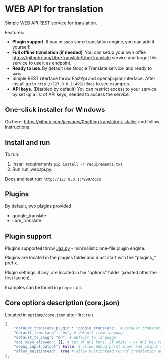 # WEB API for translation

Simple WEB API REST service for translation.

Features:
- **Plugin support**. If you misses some translation engine, you can add it yourself! 
- **Full offline translation (if needed).** You can setup your own offlie https://github.com/LibreTranslate/LibreTranslate service and target this service to use it as endpoint.
- **Ready to use**. By default use Google Translate service, and ready to use.
- Simple REST interface throw FastApi and openapi.json interface. After install go to `http://127.0.0.1:4990/docs` to see examples.
- **API keys**. (Disabled by default) You can restrict access to your service by set up a list of API keys, needed to access the service. 

## One-click installer for Windows

Go here: https://github.com/janvarev/OneRingTranslator-installer and follow instructions.

## Install and run

To run: 
1. Install requirements ```pip install -r requirements.txt```
2. Run run_webapi.py.

Docs and test run: `http://127.0.0.1:4990/docs`

## Plugins

By default, two plugins provided
- google_translate
- libre_translate

## Plugin support

Plugins supported throw [Jaa.py](https://github.com/janvarev/jaapy) - minimalistic one-file plugin engine.

Plugins are located in the plugins folder and must start with the "plugins_" prefix.

Plugin settings, if any, are located in the "options" folder (created after the first launch).

Examples can be found in `plugins` dir.

## Core options description (core.json)

Located in `options/core.json` after first run.

```python
{
    "default_translate_plugin": "google_translate", # default translation engine
    "default_from_lang": "es", # default from language
    "default_to_lang": "en", # default to language
    "api_keys_allowed": [], # set of API keys. If empty - no API key required.
    "debug_input_output": False, # allow debug print input and output in console
    "allow_multithread": True # allow multithread run of translation engine 
},
```